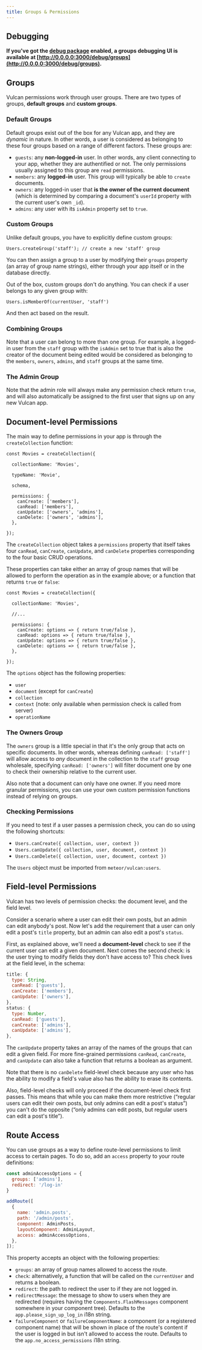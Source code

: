 ```yaml
---
title: Groups & Permissions
---
```


## Debugging

**If you've got the [debug package](/debug.html) enabled, a groups debugging UI is available at [http://0.0.0.0:3000/debug/groups](http://0.0.0.0:3000/debug/groups).**

## Groups

Vulcan permissions work through user groups. There are two types of groups, **default groups** and **custom groups**. 

### Default Groups

Default groups exist out of the box for any Vulcan app, and they are *dynamic* in nature. In other words, a user is considered as belonging to these four groups based on a range of different factors. These groups are:

- `guests`: any **non-logged-in** user. In other words, any client connecting to your app, whether they are authentified or not. The only permissions usually assigned to this group are `read` permissions. 
- `members`: any **logged-in** user. This group will typically be able to `create` documents. 
- `owners`: any logged-in user that **is the owner of the current document** (which is determined by comparing a document's `userId` property with the current user's own `_id`).
- `admins`: any user with its `isAdmin` property set to `true`.

### Custom Groups

Unlike default groups, you have to explicitly define custom groups:

```
Users.createGroup('staff'); // create a new 'staff' group
```

You can then assign a group to a user by modifying their `groups` property (an array of group name strings), either through your app itself or in the database directly. 

Out of the box, custom groups don't do anything. You can check if a user belongs to any given group with:

```
Users.isMemberOf(currentUser, 'staff')
```

And then act based on the result. 

### Combining Groups

Note that a user can belong to more than one group. For example, a logged-in user from the `staff` group with the `isAdmin` set to true that is also the creator of the document being edited would be considered as belonging to the `members`, `owners`, `admins`, and `staff` groups at the same time. 

### The Admin Group

Note that the admin role will always make any permission check return `true`, and will also automatically be assigned to the first user that signs up on any new Vulcan app. 

## Document-level Permissions

The main way to define permissions in your app is through the `createCollection` function:

```
const Movies = createCollection({

  collectionName: 'Movies',

  typeName: 'Movie',

  schema,

  permissions: {
    canCreate: ['members'],
    canRead: ['members'],
    canUpdate: ['owners', 'admins'],
    canDelete: ['owners', 'admins'],
  },

});
```

The `createCollection` object takes a `permissions` property that itself takes four `canRead`, `canCreate`, `canUpdate`, and `canDelete` properties corresponding to the four basic CRUD operations. 

These properties can take either an array of group names that will be allowed to perform the operation as in the example above; or a function that returns `true` or `false`:

```
const Movies = createCollection({

  collectionName: 'Movies',

  //...

  permissions: {
    canCreate: options => { return true/false },
    canRead: options => { return true/false },
    canUpdate: options => { return true/false },
    canDelete: options => { return true/false },
  },

});
```

The `options` object has the following properties:

- `user`
- `document` (except for `canCreate`)
- `collection`
- `context` (note: only available when permission check is called from server)
- `operationName`

### The Owners Group

The `owners` group is a little special in that it's the only group that acts on specific documents. In other words, whereas defining `canRead: ['staff']` will allow access to *any* document in the collection to the `staff` group wholesale, specifying `canRead: ['owners']` will filter document one by one to check their ownership relative to the current user. 

Also note that a document can only have one owner. If you need more granular permissions, you can use your own custom permission functions instead of relying on groups. 

### Checking Permissions

If you need to test if a user passes a permission check, you can do so using the following shortcuts:

- `Users.canCreate({ collection, user, context })`
- `Users.canUpdate({ collection, user, document, context })`
- `Users.canDelete({ collection, user, document, context })`

The `Users` object must be imported from `meteor/vulcan:users`.

## Field-level Permissions

Vulcan has two levels of permission checks: the document level, and the field level. 

Consider a scenario where a user can edit their own posts, but an admin can edit anybody's post. Now let's add the requirement that a user can only edit a post's `title` property, but an admin can also edit a post's `status`. 

First, as explained above, we'll need a **document-level** check to see if the current user can edit a given document. Next comes the second check: is the user trying to modify fields they don't have access to? This check lives at the field level, in the schema:

```js
title: {
  type: String,
  canRead: ['guests'],
  canCreate: ['members'],
  canUpdate: ['owners'],
},
status: {
  type: Number,
  canRead: ['guests'],
  canCreate: ['admins'],
  canUpdate: ['admins'],
},
```

The `canUpdate` property takes an array of the names of the groups that can edit a given field. For more fine-grained permissions `canRead`, `canCreate`, and `canUpdate` can also take a function that returns a boolean as argument.

Note that there is no `canDelete` field-level check because any user who has the ability to modify a field's value also has the ability to erase its contents.

Also, field-level checks will only proceed if the document-level check first passes. This means that while you can make them more restrictive (“regular users can edit their own posts, but only admins can edit a post's status”) you can't do the opposite (“only admins can edit posts, but regular users can edit a post's title”).

## Route Access

You can use groups as a way to define route-level permissions to limit access to certain pages. To do so, add an `access` property to your route definitions:

```js
const adminAccessOptions = {
  groups: ['admins'],
  redirect: '/log-in'
}

addRoute([
  {
    name: 'admin.posts',
    path: '/admin/posts',
    component: AdminPosts,
    layoutComponent: AdminLayout,
    access: adminAccessOptions,
  },
]);
```

This property accepts an object with the following properties:

- `groups`: an array of group names allowed to access the route.
- `check`: alternatively, a function that will be called on the `currentUser` and returns a boolean.
- `redirect`: the path to redirect the user to if they are not logged in.
- `redirectMessage`: the message to show to users when they are redirected (requires having the `Components.FlashMessages` component somewhere in your component tree). Defaults to the `app.please_sign_up_log_in` i18n string. 
- `failureComponent` or `failureComponentName`: a component (or a registered component name) that will be shown in place of the route's content if the user is logged in but isn't allowed to access the route. Defaults to the `app.no_access_permissions` i18n string.  
